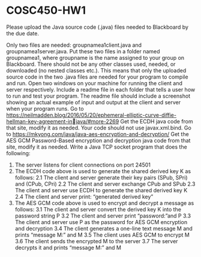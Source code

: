 # COSC450-HW1

Please upload the Java source code (.java) files needed to Blackboard by the due date. 

Only two files are needed: groupnamea1client.java and groupnamea1server.java. 
Put these two files in a folder named groupnamea1, where groupname is the name assigned to your group 
on Blackboard. 
There should not be any other classes used, needed, or downloaded (no nested classes etc.).
This means that only the uploaded source code in the two .java files are needed for your program to 
compile and run. 
Open two windows on your machine for running the client and server respectively. 
Include a readme file in each folder that tells a user how to run and test your program. 
The readme file should include a screenshot showing an actual example of input and output at the client 
and server when your program runs.
Go to
https://neilmadden.blog/2016/05/20/ephemeral-elliptic-curve-diffie-hellman-key-agreement-injava/#more-2269
Get the ECDH java code from that site, modify it as needed.
Your code should not use javax.xml.bind.
Go to 
https://mkyong.com/java/java-aes-encryption-and-decryption/
Get the AES GCM Password-Based encryption and decryption java code from that site, modify 
it as needed.
Write a Java TCP socket program that does the following:
1. The server listens for client connections on port 24501
2. The ECDH code above is used to generate the shared derived key K as follows:
2.1 The client and server generate their key pairs (SPub, SPri) and (CPub, CPri)
2.2 The client and server exchange CPub and SPub
2.3 The client and server use ECDH to generate the shared derived key K
2.4 The client and server print: “generated derived key”
3. The AES GCM code above is used to encrypt and decrypt a message as follows:
3.1 The client and server convert the derived key K into the password string P
3.2 The client and server print “password:”and P
3.3 The client and server use P as the password for AES GCM encryption and decryption
3.4 The client generates a one-line text message M and prints “message M:” and M
3.5 The client uses AES GCM to encrypt M
3.6 The client sends the encrypted M to the server
3.7 The server decrypts it and prints “message M:” and M
